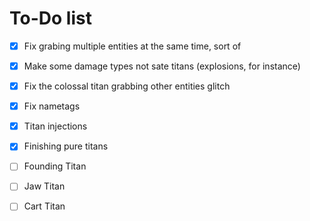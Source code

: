 # To-Do list

- [x] Fix grabing multiple entities at the same time, sort of

- [x] Make some damage types not sate titans (explosions, for instance)

- [x] Fix the colossal titan grabbing other entities glitch

- [x] Fix nametags

- [x] Titan injections

- [x] Finishing pure titans

- [ ] Founding Titan

- [ ] Jaw Titan

- [ ] Cart Titan